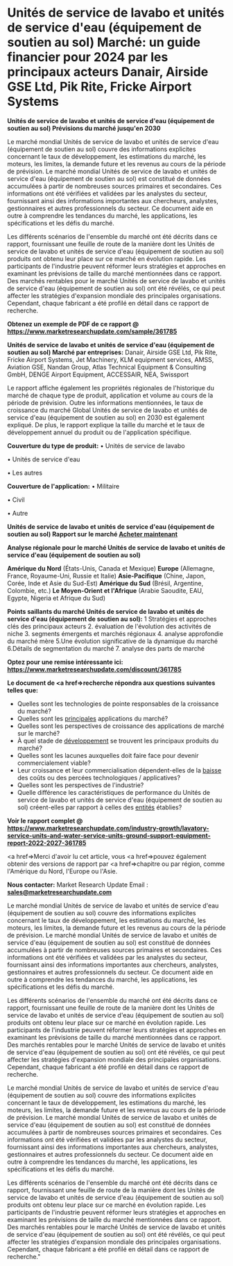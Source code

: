 # Unités de service de lavabo et unités de service d'eau (équipement de soutien au sol) Marché: un guide financier pour 2024 par les principaux acteurs Danair, Airside GSE Ltd, Pik Rite, Fricke Airport Systems

<strong>Unités de service de lavabo et unités de service d'eau (équipement de soutien au sol) Prévisions du marché jusqu'en 2030</strong>

Le marché mondial Unités de service de lavabo et unités de service d'eau (équipement de soutien au sol) couvre des informations explicites concernant le taux de développement, les estimations du marché, les moteurs, les limites, la demande future et les revenus au cours de la période de prévision. Le marché mondial Unités de service de lavabo et unités de service d'eau (équipement de soutien au sol) est constitué de données accumulées à partir de nombreuses sources primaires et secondaires. Ces informations ont été vérifiées et validées par les analystes du secteur, fournissant ainsi des informations importantes aux chercheurs, analystes, gestionnaires et autres professionnels du secteur. Ce document aide en outre à comprendre les tendances du marché, les applications, les spécifications et les défis du marché.

Les différents scénarios de l'ensemble du marché ont été décrits dans ce rapport, fournissant une feuille de route de la manière dont les Unités de service de lavabo et unités de service d'eau (équipement de soutien au sol) produits ont obtenu leur place sur ce marché en évolution rapide. Les participants de l'industrie peuvent réformer leurs stratégies et approches en examinant les prévisions de taille du marché mentionnées dans ce rapport. Des marchés rentables pour le marché Unités de service de lavabo et unités de service d'eau (équipement de soutien au sol) ont été révélés, ce qui peut affecter les stratégies d'expansion mondiale des principales organisations. Cependant, chaque fabricant a été profilé en détail dans ce rapport de recherche.

<strong>Obtenez un exemple de PDF de ce rapport @ <a href=https://www.marketresearchupdate.com/sample/361785>https://www.marketresearchupdate.com/sample/361785</a></strong></a></strong>

<strong>Unités de service de lavabo et unités de service d'eau (équipement de soutien au sol) Marché par entreprises:</strong>
Danair, Airside GSE Ltd, Pik Rite, Fricke Airport Systems, Jet Machinery, KLM equipment services, AMSS, Aviation GSE, Nandan Group, Atlas Technical Equipment & Consulting GmbH, DENGE Airport Equipment, ACCESSAIR, NEA, Swissport

Le rapport affiche également les propriétés régionales de l'historique du marché de chaque type de produit, application et volume au cours de la période de prévision. Outre les informations mentionnées, le taux de croissance du marché Global Unités de service de lavabo et unités de service d'eau (équipement de soutien au sol) en 2030 est également expliqué. De plus, le rapport explique la taille du marché et le taux de développement annuel du produit ou de l'application spécifique.

<strong>Couverture du type de produit:</strong>
• Unités de service de lavabo

• Unités de service d'eau

• Les autres

<strong>Couverture de l'application:</strong>
• Militaire

• Civil

• Autre

<strong>Unités de service de lavabo et unités de service d'eau (équipement de soutien au sol) Rapport sur le marché <a href=https://www.marketresearchupdate.com/buynow/361785> Acheter maintenant </a></strong></a></strong>

<strong>Analyse régionale pour le marché Unités de service de lavabo et unités de service d'eau (équipement de soutien au sol)</strong>

<strong>Amérique du Nord</strong> (États-Unis, Canada et Mexique)
<strong>Europe</strong> (Allemagne, France, Royaume-Uni, Russie et Italie)
<strong>Asie-Pacifique</strong> (Chine, Japon, Corée, Inde et Asie du Sud-Est)
<strong>Amérique du Sud</strong> (Brésil, Argentine, Colombie, etc.)
<strong>Le Moyen-Orient et l'Afrique</strong> (Arabie Saoudite, EAU, Egypte, Nigeria et Afrique du Sud)

<strong>Points saillants du marché Unités de service de lavabo et unités de service d'eau (équipement de soutien au sol):</strong>
1 Stratégies et approches clés des principaux acteurs
2. évaluation de l'évolution des activités de niche
3. segments émergents et marchés régionaux
4. analyse approfondie du marché mère
5.Une évolution significative de la dynamique du marché
6.Détails de segmentation du marché
7. analyse des parts de marché

<strong>Optez pour une remise intéressante ici: <a href=https://www.marketresearchupdate.com/discount/361785>https://www.marketresearchupdate.com/discount/361785</a></strong></a></strong>

<strong>Le document de <a href=>recherche</a> répondra aux questions suivantes telles que:</strong>
<ul>
  <li>Quelles sont les technologies de pointe responsables de la croissance du marché?</li>
  <li>Quelles sont les <a href=>principales</a> applications du marché?</li>
  <li>Quelles sont les perspectives de croissance des applications de marché sur le marché?</li>
  <li>À quel stade de <a href=>développement</a> se trouvent les principaux produits du marché?</li>
  <li>Quelles sont les lacunes auxquelles doit faire face pour devenir commercialement viable?</li>
  <li>Leur croissance et leur commercialisation dépendent-elles de la <a href=>baisse</a> des coûts ou des percées technologiques / applicatives?</li>
  <li>Quelles sont les perspectives de l'industrie?</li>
  <li>Quelle différence les caractéristiques de performance du Unités de service de lavabo et unités de service d'eau (équipement de soutien au sol) créent-elles par rapport à celles des <a href=>entités</a> établies?</li>
</ul>
<strong>Voir le rapport complet @ <a href=https://www.marketresearchupdate.com/industry-growth/lavatory-service-units-and-water-service-units-ground-support-equipment-report-2022-2027-361785>https://www.marketresearchupdate.com/industry-growth/lavatory-service-units-and-water-service-units-ground-support-equipment-report-2022-2027-361785</a></strong></a></strong>

<a href=>Merci</a> d'avoir lu cet article, vous <a href=>pouvez</a> également obtenir des versions de rapport par <a href=>chapitre</a> ou par région, comme l'Amérique du Nord, l'Europe ou l'Asie.

<strong>Nous contacter:</strong>
Market Research Update
Email : <strong>sales@marketresearchupdate.com</strong>

Le marché mondial Unités de service de lavabo et unités de service d'eau (équipement de soutien au sol) couvre des informations explicites concernant le taux de développement, les estimations du marché, les moteurs, les limites, la demande future et les revenus au cours de la période de prévision. Le marché mondial Unités de service de lavabo et unités de service d'eau (équipement de soutien au sol) est constitué de données accumulées à partir de nombreuses sources primaires et secondaires. Ces informations ont été vérifiées et validées par les analystes du secteur, fournissant ainsi des informations importantes aux chercheurs, analystes, gestionnaires et autres professionnels du secteur. Ce document aide en outre à comprendre les tendances du marché, les applications, les spécifications et les défis du marché.

Les différents scénarios de l'ensemble du marché ont été décrits dans ce rapport, fournissant une feuille de route de la manière dont les Unités de service de lavabo et unités de service d'eau (équipement de soutien au sol) produits ont obtenu leur place sur ce marché en évolution rapide. Les participants de l'industrie peuvent réformer leurs stratégies et approches en examinant les prévisions de taille du marché mentionnées dans ce rapport. Des marchés rentables pour le marché Unités de service de lavabo et unités de service d'eau (équipement de soutien au sol) ont été révélés, ce qui peut affecter les stratégies d'expansion mondiale des principales organisations. Cependant, chaque fabricant a été profilé en détail dans ce rapport de recherche.

Le marché mondial Unités de service de lavabo et unités de service d'eau (équipement de soutien au sol) couvre des informations explicites concernant le taux de développement, les estimations du marché, les moteurs, les limites, la demande future et les revenus au cours de la période de prévision. Le marché mondial Unités de service de lavabo et unités de service d'eau (équipement de soutien au sol) est constitué de données accumulées à partir de nombreuses sources primaires et secondaires. Ces informations ont été vérifiées et validées par les analystes du secteur, fournissant ainsi des informations importantes aux chercheurs, analystes, gestionnaires et autres professionnels du secteur. Ce document aide en outre à comprendre les tendances du marché, les applications, les spécifications et les défis du marché.

Les différents scénarios de l'ensemble du marché ont été décrits dans ce rapport, fournissant une feuille de route de la manière dont les Unités de service de lavabo et unités de service d'eau (équipement de soutien au sol) produits ont obtenu leur place sur ce marché en évolution rapide. Les participants de l'industrie peuvent réformer leurs stratégies et approches en examinant les prévisions de taille du marché mentionnées dans ce rapport. Des marchés rentables pour le marché Unités de service de lavabo et unités de service d'eau (équipement de soutien au sol) ont été révélés, ce qui peut affecter les stratégies d'expansion mondiale des principales organisations. Cependant, chaque fabricant a été profilé en détail dans ce rapport de recherche."
